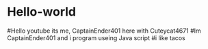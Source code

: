 # Hello-world

#Hello youtube its me, CaptainEnder401 here with Cuteycat4671
#Im CaptainEnder401 and i program useing Java script
#i like tacos
